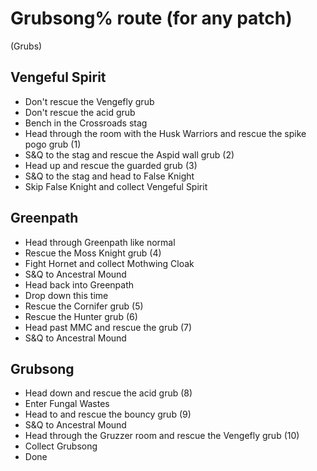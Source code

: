# Grubsong% route (for any patch)

(Grubs)

## Vengeful Spirit
- Don't rescue the Vengefly grub
- Don't rescue the acid grub
- Bench in the Crossroads stag
- Head through the room with the Husk Warriors and rescue the spike pogo grub (1)
- S&Q to the stag and rescue the Aspid wall grub (2)
- Head up and rescue the guarded grub (3)
- S&Q to the stag and head to False Knight
- Skip False Knight and collect Vengeful Spirit

## Greenpath
- Head through Greenpath like normal
- Rescue the Moss Knight grub (4)
- Fight Hornet and collect Mothwing Cloak
- S&Q to Ancestral Mound
- Head back into Greenpath
- Drop down this time
- Rescue the Cornifer grub (5)
- Rescue the Hunter grub (6)
- Head past MMC and rescue the grub (7)
- S&Q to Ancestral Mound

## Grubsong
- Head down and rescue the acid grub (8)
- Enter Fungal Wastes
- Head to and rescue the bouncy grub (9)
- S&Q to Ancestral Mound
- Head through the Gruzzer room and rescue the Vengefly grub (10)
- Collect Grubsong
- Done
